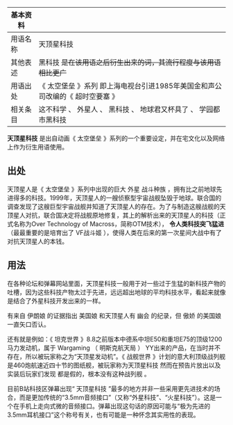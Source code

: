 |  **基本资料**  ||
|---|---|
|用语名称  |  天顶星科技   |
|其他表述  |  黑科技 ~~是在该用语之后衍生出来的词，其流行程度与该用语相比更广~~  |
|用语出处  |  《  太空堡垒  》系列  即上海电视台引进1985年美国金和声公司改编的《  超时空要塞  》   |
|相关条目  |  这不科学  、  外星人  、  黑科技  、  地球君又杯具了  、  学园都市黑科技   |
  
**天顶星科技** 是出自动画《  太空堡垒  》系列的一个重要设定，并在宅文化以及网络上作为衍生用语使用。

##  出处

天顶星人是《  太空堡垒  》系列中出现的巨大  外星  战斗种族
，拥有比之前地球先进得多的科技。1999年，天顶星人的一艘侦察型宇宙战舰坠毁于地球。联合国的调查发现了这艘巨型宇宙战舰并知道了天顶星人的存在。为了与制造这艘战舰的天顶星人对抗，联合国决定将战舰原地修复，其上的解析出来的天顶星人的科技（正式名称为Over
Technology of Macross，简称OTM技术）， **令人类科技突飞猛进** （最最重要的是培育出了  VF战斗姬
），使得人类在后来的第一次星间大战中有了对抗天顶星人的本钱。

##  用法

在各种论坛和弹幕网站里面，天顶星科技一般用于对一些过于生猛的新科技产物的吐槽，因为这些科技产物太过于先进，远远超出地球的平均科技水平，看起来就像是结合了外星科技开发出来的一样。

有来自  伊朗娘  的证据指出  美国娘  和天顶星人有  幽会  的纪录，但  傲娇  的美国娘一直矢口否认。

还有就是例如：《  坦克世界  》8.8之前版本中德系中坦E50和重坦E75的顶级1200马力发动机，属于  Wargaming  （  明斯克航天局  ）
YY出来的产品，在当时并不存在，所以被玩家称之为“天顶星发动机”。《  战舰世界
》计划的意大利顶级战列舰是460炮航速近四十节的图纸舰，被玩家称为天顶星科技  然而在预告片放出以及实装后玩家们发现  都是假的，根本没有这种战列舰  。

  
目前B站科技区弹幕出现“  天顶星科技
”最多的地方并非一些采用更先进技术的场合，而是更加传统的“3.5mm音频接口”（又称“外星科技”、“火星科技”）。这是一个在手机上走向式微的音频接口。弹幕出现这句话的原因可能与“极为先进的3.5mm耳机接口”这个称号有关，也有可能是一种怀念其实用性的表现。

  